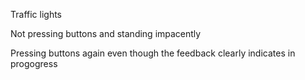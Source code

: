 Traffic lights

Not pressing buttons and standing impacently

Pressing buttons again even though the feedback clearly indicates in progogress

